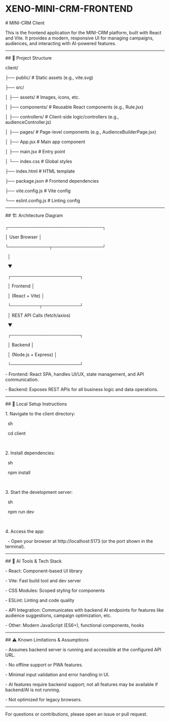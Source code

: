 # XENO-MINI-CRM-FRONTEND



\# MINI-CRM Client



This is the frontend application for the MINI-CRM platform, built with React and Vite. It provides a modern, responsive UI for managing campaigns, audiences, and interacting with AI-powered features.



---



\## 📁 Project Structure





client/

├── public/                # Static assets (e.g., vite.svg)

├── src/

│   ├── assets/            # Images, icons, etc.

│   ├── components/        # Reusable React components (e.g., Rule.jsx)

│   ├── controllers/       # Client-side logic/controllers (e.g., audienceController.js)

│   ├── pages/             # Page-level components (e.g., AudienceBuilderPage.jsx)

│   ├── App.jsx            # Main app component

│   ├── main.jsx           # Entry point

│   └── index.css          # Global styles

├── index.html             # HTML template

├── package.json           # Frontend dependencies

├── vite.config.js         # Vite config

└── eslint.config.js       # Linting config





---



\## 🏗 Architecture Diagram





┌──────────────────────────────┐

│        User Browser         │

└─────────────┬────────────────┘

&nbsp;             │

&nbsp;             ▼

&nbsp;     ┌──────────────────────┐

&nbsp;     │      Frontend        │

&nbsp;     │   (React + Vite)     │

&nbsp;     └─────────┬────────────┘

&nbsp;               │ REST API Calls (fetch/axios)

&nbsp;               ▼

&nbsp;     ┌──────────────────────┐

&nbsp;     │      Backend         │

&nbsp;     │ (Node.js + Express)  │

&nbsp;     └──────────────────────┘





\- Frontend: React SPA, handles UI/UX, state management, and API communication.

\- Backend: Exposes REST APIs for all business logic and data operations.



---



\## 🚀 Local Setup Instructions



1\. Navigate to the client directory:

&nbsp;  sh

&nbsp;  cd client

&nbsp;  



2\. Install dependencies:

&nbsp;  sh

&nbsp;  npm install

&nbsp;  



3\. Start the development server:

&nbsp;  sh

&nbsp;  npm run dev

&nbsp;  



4\. Access the app:

&nbsp;  - Open your browser at http://localhost:5173 (or the port shown in the terminal).



---



\## 🤖 AI Tools \& Tech Stack



\- React: Component-based UI library

\- Vite: Fast build tool and dev server

\- CSS Modules: Scoped styling for components

\- ESLint: Linting and code quality

\- API Integration: Communicates with backend AI endpoints for features like audience suggestions, campaign optimization, etc.

\- Other: Modern JavaScript (ES6+), functional components, hooks



---



\## ⚠ Known Limitations \& Assumptions



\- Assumes backend server is running and accessible at the configured API URL.

\- No offline support or PWA features.

\- Minimal input validation and error handling in UI.

\- AI features require backend support; not all features may be available if backend/AI is not running.

\- Not optimized for legacy browsers.



---



For questions or contributions, please open an issue or pull request.

